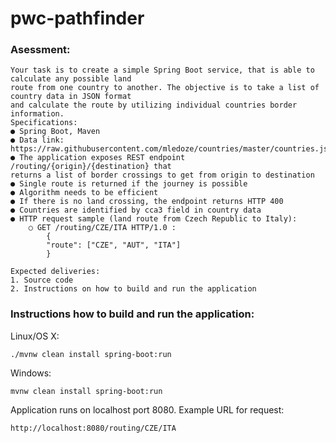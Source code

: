 # pwc-pathfinder

### Asessment:

```
Your task is to create a simple Spring Boot service, that is able to calculate any possible land
route from one country to another. The objective is to take a list of country data in JSON format
and calculate the route by utilizing individual countries border information.
Specifications:
● Spring Boot, Maven
● Data link: https://raw.githubusercontent.com/mledoze/countries/master/countries.json
● The application exposes REST endpoint /routing/{origin}/{destination} that
returns a list of border crossings to get from origin to destination
● Single route is returned if the journey is possible
● Algorithm needs to be efficient
● If there is no land crossing, the endpoint returns HTTP 400
● Countries are identified by cca3 field in country data
● HTTP request sample (land route from Czech Republic to Italy):
    ○ GET /routing/CZE/ITA HTTP/1.0 :
        {
        "route": ["CZE", "AUT", "ITA"]
        }
        
Expected deliveries:
1. Source code
2. Instructions on how to build and run the application
```

### Instructions how to build and run the application:
Linux/OS X:
```
./mvnw clean install spring-boot:run
```

Windows:
```
mvnw clean install spring-boot:run
```

Application runs on localhost port 8080.
Example URL for request: 
```
http://localhost:8080/routing/CZE/ITA
```